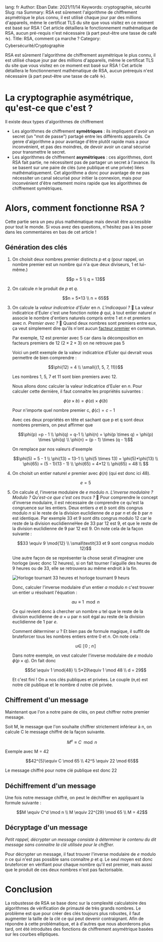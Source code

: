 lang: fr
Author: Eban
Date: 2021/11/14
Keywords: cryptographie, sécurité
Slug: rsa
Summary: RSA est sûrement l'algorithme de chiffrement asymétrique le plus connu, il est utilisé chaque jour par des millions d'appareils, même le certificat TLS du site que vous visitez en ce moment est basé sur RSA ! Cet article détaillera le fonctionnement mathématique de RSA, aucun pré-requis n'est nécessaire (à part peut-être une tasse de café ☕).
Title: RSA, comment ça marche ?
Category: Cybersécurité/Cryptographie

RSA est sûrement l'algorithme de chiffrement asymétrique le plus connu, il est utilisé chaque jour par des millions d'appareils, même le certificat TLS du site que vous visitez en ce moment est basé sur RSA ! Cet article détaillera le fonctionnement mathématique de RSA, aucun prérequis n'est nécessaire (à part peut-être une tasse de café ☕).

# La cryptographie asymétrique, qu'est-ce que c'est ?

Il existe deux types d'algorithmes de chiffrement

- Les algorithmes de chiffrement **symétriques** : ils impliquent d'avoir un secret (un "mot de passe") partagé entre les différents appareils. Ce genre d'algorithme a pour avantage d'être plutôt rapide mais a pour inconvénient, et pas des moindres, de devoir avoir un canal sécurisé pour transmettre le secret.
- Les algorithmes de chiffrement **asymétriques** : ces algorithmes, dont RSA fait partie, ne nécessitent pas de partager un secret à l'avance. Ils se basent sur une paire de clés (une publique et une privée) liées mathématiquement. Cet algorithme a donc pour avantage de ne pas nécessiter un canal sécurisé pour initier la connexion, mais pour inconvénient d'être nettement moins rapide que les algorithmes de chiffrement symétriques.

# Alors, comment fonctionne RSA ?

Cette partie sera un peu plus mathématique mais devrait être accessible pour tout le monde. Si vous avez des questions, n'hésitez pas à les poser dans les commentaires en bas de cet article !

## Génération des clés

1. On choisit deux nombres premier distincts $p$ et $q$ (pour rappel, un nombre premier est un nombre qui n'a que deux diviseurs, 1 et lui-même.)

    $$p = 5 \\
    q = 13$$

2. On calcule $n$ le produit de $p$ et $q$.

    $$n = 5×13 \\
    n = 65$$

3. On calcule la *valeur indicatrice d'Euler* en $n$. *L'indicaquoi ?* 🤨 La valeur indicatrice d'Euler c'est une fonction notée $\phi$ qui, à tout entier naturel $n$ associe le nombre d'entiers naturels compris entre 1 et $n$ et premiers avec $n$. *Premier avec ?* 🤔 Quand deux nombres sont premiers entre eux, ça veut simplement dire qu'ils n'ont aucun [facteur premier](http://www.recreomath.qc.ca/am_facteur.htm) en commun.

    Par exemple, 12 est premier avec 5 car dans la décomposition en facteurs premiers de 12 ($2\times2\times3$) on ne retrouve pas 5

    Voici un petit exemple de la valeur indicatrice d'Euler qui devrait vous permettre de bien comprendre :

    $$\phi(12) = 4 \\ \small{(1, 5, 7, 11)}$$

    Les nombres 1, 5, 7 et 11 sont bien premiers avec 12.

    Nous allons donc calculer la valeur indicatrice d'Euler en $n$.
    Pour calculer cette dernière, il faut connaitre les propriétés suivantes :

    $$\phi(a\times b) = \phi(a)\times \phi(b)$$

    Pour n'importe quel nombre premier c, $\phi(c)=c-1$

    Avec ces deux propriétés en tête et sachant que p et q sont deux nombres premiers, on peut affirmer que

    $$\phi(p) =p - 1 \\
    \phi(q) = q-1 \\
    \phi(n) = \phi(p \times q) = \phi(p) \times \phi(q) \\
    \phi(n) = (p - 1) \times (q - 1)$$

    On remplace par nos valeurs d'exemple

    $$\phi(5) = 5 - 1 \\
    \phi(13) = 13-1 \\
    \phi(5 \times 13) = \phi(5)*\phi(13) \\
    \phi(65) = (5 - 1)(13 - 1) \\
    \phi(65) = 4*12 \\
    \phi(65) = 48 \\
    $$

4. On choisit un entier naturel $e$ premier avec $\phi(n)$ (qui est donc ici 48).

    $$e =
    5$$

5. On calcule $d$, l'inverse modulaire de $e$ modulo $n$. *L'inverse modulaire ? Modulo ? Qu'est-ce que c'est ces trucs ?* 🧐
Pour comprendre le concept d'inverse modulaire, il est nécessaire de comprendre ce qu'est la congruence sur les entiers. Deux entiers $a$ et $b$ sont dits congrus modulo $n$ si le reste de la division euclidienne de $a$ par $n$ et de $b$ par $n$ est identique. Par exemple 33 et 9 sont dits congrus modulo 12 car le reste de la division euclidienneHee de 33 par 12 est 9, et que le reste de la division euclidienne de 9 par 12 est 9. On note cela de la façon suivante :

    $$33 \equiv 9 \mod{12} \\
    \small\textit{33 et 9 sont congrus modulo 12}$$

    Une autre façon de se représenter la chose serait d'imaginer une horloge (avec donc 12 heures), si on fait tourner l'aiguille des heures de 9 heures ou de 33, elle se retrouvera au même endroit à la fin.

    ![Horloge tournant 33 heures et horloge tournant 9 heurs](/static/img/rsa/clock.gif)

    Donc, calculer l'inverse modulaire d'un entier $a$ modulo $n$ c'est trouver un entier $u$ résolvant l'équation :

    $$au \equiv 1 \mod{n}$$

    Ce qui revient donc à chercher un nombre $u$ tel que le reste de la division euclidienne de $a \times u$ par n soit égal au reste de la division euclidienne de 1 par $e$.

    Comment déterminer $u$ ? Et bien pas de formule magique, il suffit de bruteforcer tous les nombres entiers entre 0 et $n$. On note cela :

    $$
    u \in~ ⟦0~;~n⟧$$

    Dans notre exemple, on veut calculer l'inverse modulaire de $e$ modulo $\phi(p\times q)$. On fait donc

    $$5d \equiv 1 \mod{48} \\
    5*29\equiv 1 \mod 48 \\
    d = 29$$

    Et c'est fini ! On a nos clés publiques et privées. Le couple (n,e) est notre clé publique et le nombre d notre clé privée.


## Chiffrement d'un message

Maintenant que l'on a notre paire de clés, on peut chiffrer notre premier message.

Soit M, le message que l'on souhaite chiffrer strictement inférieur à n, on calcule C le message chiffré de la façon suivante.

$$M^{e}\equiv C \mod n$$

Exemple avec M = 42

$$42^{5}\equiv C \mod 65 \\
42^5 \equiv 22 \mod 65$$

Le message chiffré pour notre clé publique est donc 22

## Déchiffrement d'un message

Une fois notre message chiffré, on peut le déchiffrer en appliquant la formule suivante :

$$M \equiv C^d \mod n \\
M \equiv 22^{29} \mod 65 \\
M = 42$$

## Décryptage d'un message

*Petit rappel, décrypter un message consiste à déterminer le contenu du dit message sans connaitre la clé utilisée pour le chiffrer.*

Pour décrypter un message, il faut trouver l'inverse modulaire de $e$ modulo $n$ ce qui n'est pas possible sans connaître $p$ et $q$. Le seul moyen est donc bruteforcer en vérifiant pour chaque nombre qu'il est premier, mais aussi que le produit de ces deux nombres n'est pas factorisable.

# Conclusion

La robustesse de RSA se base donc sur la complexité calculatoire des algorithmes de vérification de primauté de très grands nombres. Le problème est que pour créer des clés toujours plus robustes, il faut augmenter la taille de la clé ce qui peut devenir contraignant. Afin de répondre à cette problématique, et à d'autres que nous aborderons plus tard, ont été introduites des fonctions de chiffrement asymétrique basées sur les courbes elliptiques.
